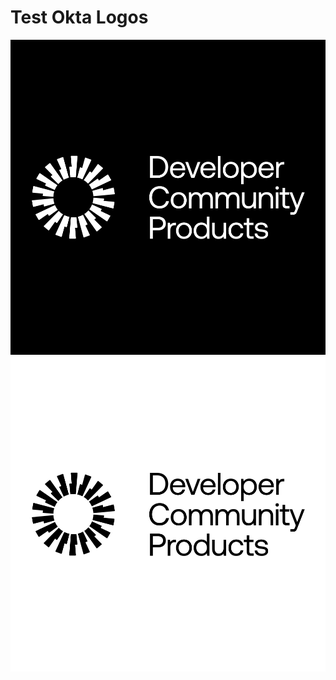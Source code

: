 # Test Okta Logos


![Okta Developer Community Products](./dark.svg#gh-dark-mode-only)
![Okta Developer Community Products](./light.svg#gh-light-mode-only)